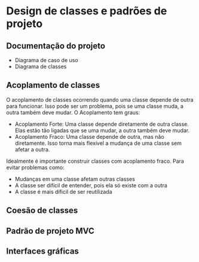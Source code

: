 # Design de classes e padrões de projeto

## Documentação do projeto

- Diagrama de caso de uso
- Diagrama de classes

## Acoplamento de classes

O acoplamento de classes ocorrendo quando uma classe depende de outra para funcionar. Isso pode ser um problema, pois se uma classe muda, a outra também deve mudar. O Acoplamento tem graus:

- Acoplamento Forte: Uma classe depende diretamente de outra classe. Elas estão tão ligadas que se uma mudar, a outra também deve mudar.
- Acoplamento Fraco: Uma classe depende de outra, mas não diretamente. Isso torna mais flexível a mudança de uma classe sem afetar a outra.

Idealmente é importante construir classes com acoplamento fraco. Para evitar problemas como:

- Mudanças em uma classe afetam outras classes
- A classe ser difícil de entender, pois ela só existe com a outra
- A classe é mais díficil de ser reutilizada

## Coesão de classes

## Padrão de projeto MVC

## Interfaces gráficas
